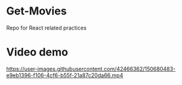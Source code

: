 # Get-Movies
Repo for React related practices


# Video demo


https://user-images.githubusercontent.com/42466362/150680483-e9eb1396-f106-4cf6-b55f-21a87c20da66.mp4

